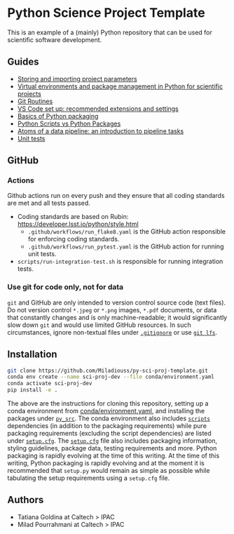 # Python Science Project Template

This is an example of a (mainly) Python repository that can be used for scientific software development.

## Guides

- [Storing and importing project parameters](py_src/param/README.md)
- [Virtual environments and package management in Python for scientific projects](conda/README.md)
- [Git Routines](docs/Git%20Routines.md)
- [VS Code set up: recommended extensions and settings](docs/Visual%20Studio%20Code%20Setup.md)
- [Basics of Python packaging](py_src/README.md)
- [Python Scripts vs Python Packages](scripts/README.md)
- [Atoms of a data pipeline: an introduction to pipeline tasks](py_src/tasks/README.md)
- [Unit tests](tests/README.md)

## GitHub

### Actions

Github actions run on every push and they ensure that all coding standards are met and all tests passed.

- Coding standards are based on Rubin: <https://developer.lsst.io/python/style.html>
    - `.github/workflows/run_flake8.yaml` is the GitHub action responsible for enforcing coding standards.
    - `.github/workflows/run_pytest.yaml` is the GitHub action for running unit tests.
- `scripts/run-integration-test.sh` is responsible for running integration tests.

### Use git for code only, not for data

`git` and GitHub are only intended to version control source code (text files). Do not version control `*.jpeg` or `*.png` images, `*.pdf` documents, or data that constantly changes and is only machine-readable; it would significantly slow down `git` and would use limited GitHub resources. In such circumstances, ignore non-textual files under [`.gitignore`](.gitignore) or use [`git lfs`](https://git-lfs.github.com/).

## Installation

```sh
git clone https://github.com/Miladiouss/py-sci-proj-template.git
conda env create --name sci-proj-dev --file conda/environment.yaml
conda activate sci-proj-dev
pip install -e .
```

The above are the instructions for cloning this repository, setting up a conda environment from [conda/environment.yaml](conda/environment.yaml), and installing the packages under [`py_src`](py_src/). The conda environment also includes [`scripts`](scripts/) dependencies (in addition to the packaging requirements) while pure packaging requirements (excluding the script dependencies) are listed under [`setup.cfg`](setup.cfg). The [`setup.cfg`](setup.cfg) file also includes packaging information, styling guidelines, package data, testing requirements and more. Python packaging is rapidly evolving at the time of this writing. At the time of this writing, Python packaging is rapidly evolving and at the moment it is recommended that `setup.py` would remain as simple as possible while tabulating the setup requirements using a `setup.cfg` file.

## Authors

- Tatiana Goldina at Caltech > IPAC
- Milad Pourrahmani at Caltech > IPAC
